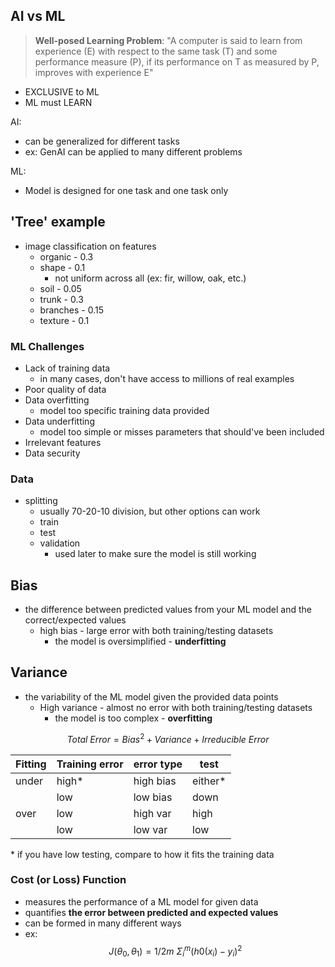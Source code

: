 ## AI vs ML

> **Well-posed Learning Problem**: "A computer is said to learn from experience (E) with respect to the same task (T) and some performance measure (P), if its performance on T as measured by P, improves with experience E"
- EXCLUSIVE to ML
- ML must LEARN

AI: 
- can be generalized for different tasks
- ex: GenAI can be applied to many different problems

ML:
- Model is designed for one task and one task only

## 'Tree' example
- image classification on features
	- organic - 0.3
	- shape - 0.1
		- not uniform across all (ex: fir, willow, oak, etc.)
	- soil - 0.05
	- trunk - 0.3
	- branches - 0.15
	- texture - 0.1

### ML Challenges
- Lack of training data
	- in many cases, don't have access to millions of real examples
- Poor quality of data
- Data overfitting
	- model too specific training data provided
- Data underfitting
	- model too simple or misses parameters that should've been included
- Irrelevant features
- Data security

### Data
- splitting
	- usually 70-20-10 division, but other options can work
	- train
	- test
	- validation
		- used later to make sure the model is still working

## Bias
- the difference between predicted values from your ML model and the correct/expected values
	- high bias - large error with both training/testing datasets
		- the model is oversimplified - **underfitting**

## Variance
- the variability of the ML model given the provided data points
	- High variance - almost no error with both training/testing datasets
		- the model is too complex - **overfitting**

$$
Total\ Error = Bias^2 + Variance + Irreducible\ Error
$$


| Fitting | Training error | error type | test     |
| ------- | -------------- | ---------- | -------- |
| under   | high\*         | high bias  | either\* |
|         | low            | low bias   | down     |
| over    | low            | high var   | high     |
|         | low            | low var    | low      |
\* if you have low testing, compare to how it fits the training data

### Cost (or Loss) Function
- measures the performance of a ML model for given data
- quantifies **the error between predicted and expected values**
- can be formed in many different ways
- ex:
$$
J(θ_0, θ_1) = 1/2m\ Σ_i^m (h0(x_i) - y_i)^2
$$

